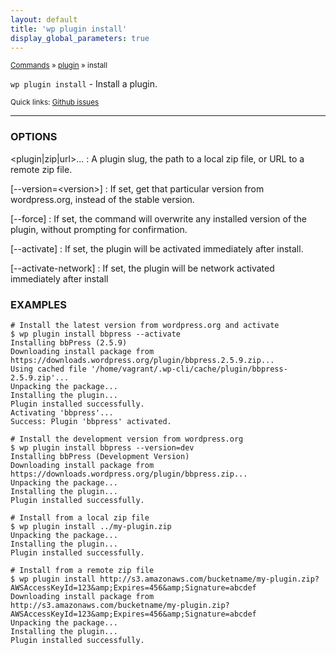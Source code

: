 ```yaml
---
layout: default
title: 'wp plugin install'
display_global_parameters: true
---
```


<small>[Commands](/commands/) &raquo; [plugin](/commands/plugin/) &raquo; install</small>

`wp plugin install` - Install a plugin.

<small>Quick links: <a href="https://github.com/wp-cli/wp-cli/issues?q=is%3Aopen+label%3Acommand%3Aplugin-install+sort%3Aupdated-desc">Github issues</a></small>

<hr />

### OPTIONS

&lt;plugin|zip|url&gt;...
: A plugin slug, the path to a local zip file, or URL to a remote zip file.

[\--version=&lt;version&gt;]
: If set, get that particular version from wordpress.org, instead of the
stable version.

[\--force]
: If set, the command will overwrite any installed version of the plugin, without prompting
for confirmation.

[\--activate]
: If set, the plugin will be activated immediately after install.

[\--activate-network]
: If set, the plugin will be network activated immediately after install

### EXAMPLES

    # Install the latest version from wordpress.org and activate
    $ wp plugin install bbpress --activate
    Installing bbPress (2.5.9)
    Downloading install package from https://downloads.wordpress.org/plugin/bbpress.2.5.9.zip...
    Using cached file '/home/vagrant/.wp-cli/cache/plugin/bbpress-2.5.9.zip'...
    Unpacking the package...
    Installing the plugin...
    Plugin installed successfully.
    Activating 'bbpress'...
    Success: Plugin 'bbpress' activated.

    # Install the development version from wordpress.org
    $ wp plugin install bbpress --version=dev
    Installing bbPress (Development Version)
    Downloading install package from https://downloads.wordpress.org/plugin/bbpress.zip...
    Unpacking the package...
    Installing the plugin...
    Plugin installed successfully.

    # Install from a local zip file
    $ wp plugin install ../my-plugin.zip
    Unpacking the package...
    Installing the plugin...
    Plugin installed successfully.

    # Install from a remote zip file
    $ wp plugin install http://s3.amazonaws.com/bucketname/my-plugin.zip?AWSAccessKeyId=123&amp;Expires=456&amp;Signature=abcdef
    Downloading install package from http://s3.amazonaws.com/bucketname/my-plugin.zip?AWSAccessKeyId=123&amp;Expires=456&amp;Signature=abcdef
    Unpacking the package...
    Installing the plugin...
    Plugin installed successfully.



